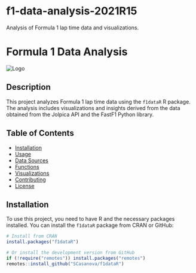 # f1-data-analysis-2021R15
Analysis of Formula 1 lap time data and visualizations.
# Formula 1 Data Analysis

![Logo](man/figures/logo.png) <!-- Optional: Add your project logo -->

## Description

This project analyzes Formula 1 lap time data using the `f1dataR` R package. The analysis includes visualizations and insights derived from the data obtained from the Jolpica API and the FastF1 Python library.

## Table of Contents

- [Installation](#installation)
- [Usage](#usage)
- [Data Sources](#data-sources)
- [Functions](#functions)
- [Visualizations](#visualizations)
- [Contributing](#contributing)
- [License](#license)

## Installation

To use this project, you need to have R and the necessary packages installed. You can install the `f1dataR` package from CRAN or GitHub:

```r
# Install from CRAN
install.packages("f1dataR")

# Or install the development version from GitHub
if (!require("remotes")) install.packages("remotes")
remotes::install_github("SCasanova/f1dataR")
